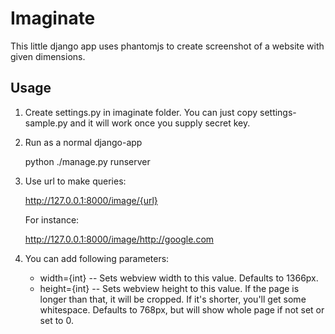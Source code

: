Imaginate
============
This little django app uses phantomjs to create screenshot of a website with given dimensions.

Usage
-------
1. Create settings.py in imaginate folder. You can just copy settings-sample.py and it will work once you supply secret key.
2. Run as a normal django-app
      
	  python ./manage.py runserver

3. Use url to make queries:

     http://127.0.0.1:8000/image/{url}

   For instance:

      http://127.0.0.1:8000/image/http://google.com

4. You can add following parameters:

     * width={int} -- Sets webview width to this value. Defaults to 1366px.
     * height={int} -- Sets webview height to this value. If the page is longer than that, it will be cropped. If it's shorter, you'll get some whitespace. Defaults to 768px, but will show whole page if not set or set to 0.
